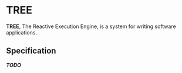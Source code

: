 # TREE

**TREE**, The Reactive Execution Engine, is a system for writing software applications.

## Specification

***TODO***
